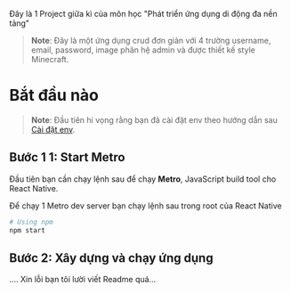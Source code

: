 Đây là 1 Project giữa kì của môn học "Phát triển ứng dụng di động đa nền tảng"
> **Note**: Đây là một ứng dụng crud đơn giản với 4 trường username, email, password, image phân hệ admin và được thiết kế style Minecraft.

# Bắt đầu nào

> **Note**: Đầu tiên hi vọng rằng bạn đã cài đặt env theo hướng dẫn sau  [Cài đặt env](https://reactnative.dev/docs/set-up-your-environment).

## Bước 1 1: Start Metro

Đầu tiên bạn cần chạy lệnh sau để chạy **Metro**, JavaScript build tool cho React Native.

Để chạy 1 Metro dev server bạn chạy lệnh sau trong root của React Native

```sh
# Using npm
npm start

```

## Bước 2: Xây dựng và chạy ứng dụng

.... Xin lỗi bạn tôi lười viết Readme quá...
